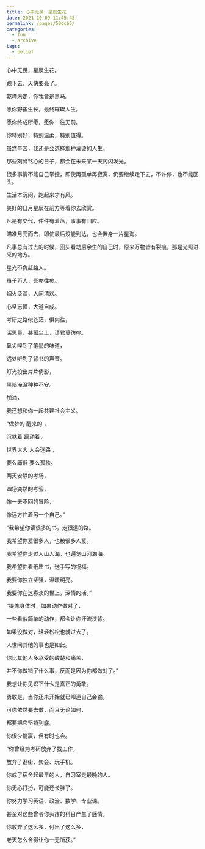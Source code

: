 ```yaml
---
title: 心中无畏，星辰生花
date: 2021-10-09 11:45:43
permalink: /pages/50dcb5/
categories:
  - fun
  - archive
tags:
  - belief
---
```





心中无畏，星辰生花。

 跑下去，天快要亮了。

 乾坤未定，你我皆是黑马。

 愿你野蛮生长，最终璀璨人生。

 愿你终成所愿，愿你一往无前。

 你特别好，特别温柔，特别值得。

 虽然辛苦，我还是会选择那种滚烫的人生。

 那些刻骨铭心的日子，都会在未来某一天闪闪发光。

 很多事情不能自己掌控，即使再孤单再寂寞，仍要继续走下去，不许停，也不能回头。

 生活本沉闷，跑起来才有风。

 美好的日月星辰在前方等着你去欣赏。

 凡是有交代，件件有着落，事事有回应。

 瞄准月亮而去，即使最后没能到达，也会置身一片星海。

 凡事总有过去的时候，回头看劫后余生的自己时，原来万物皆有裂痕，那是光照进来的地方。

 星光不负赶路人。

 虽千万人，吾亦往矣。

 烟火泛滥，人间清欢。

 心坚志恒，大道自成。

 考研之路似苍茫，俱向往，

 深思量，甚嚣尘上，请君莫彷徨。

 鼻尖嗅到了笔墨的味道，

 远处听到了背书的声音。

 灯光投出片片倩影，

 黑暗淹没种种不安。

 加油，

 我还想和你一起共建社会主义。

 “做梦的 醒来的 ，

 沉默着 躁动着 。

 世界太大 人会迷路 ，

 要么庸俗 要么孤独。

 两天安静的考场，

 四场突然的考验，

 像一去不回的冒险，

 像远方住着另一个自己。”

 “我希望你读很多的书，走很远的路。

 我希望你爱很多人，也被很多人爱。

 我希望你走过人山人海，也遍览山河湖海。

 我希望你看纸质书，送手写的祝福。

 我要你独立坚强，温暖明亮。

 我要你在这寡淡的世上，深情的活。”

 “锻炼身体时，如果动作做对了，

 一些看似简单的动作，都会让你汗流浃背。

 如果没做对，轻轻松松也就过去了。

 人世间其他的事也是如此。

 你比其他人多承受的酸楚和痛苦，

 并不你做错了什么事，反而是因为你都做对了。”

 我想让你见识下什么是真正的勇敢。

 勇敢是，当你还未开始就已知道自己会输，

 可你依然要去做，而且无论如何，

 都要把它坚持到底。

 你很少能赢，但有时也会。

 “你曾经为考研放弃了找工作，

 放弃了逛街、聚会、玩手机。

 你成了宿舍起最早的人，自习室走最晚的人。

 你无心打扮，可能还长胖了。

 你努力学习英语、政治、数学、专业课。

 甚至对这些曾令你头疼的科目产生了感情。

 你放弃了这么多，付出了这么多，

 老天怎么舍得让你一无所获。”
